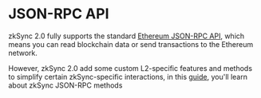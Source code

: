 # JSON-RPC API

zkSync 2.0 fully supports the standard [Ethereum JSON-RPC API](https://ethereum.org/en/developers/docs/apis/json-rpc/), which means you can read blockchain data or send transactions to the Ethereum network.

However, zkSync 2.0 add some custom L2-specific features and methods to simplify certain zkSync-specific interactions, in this [guide](../../../api/api.md#zksync-specific-json-rpc-methods), you'll learn about zkSync JSON-RPC methods
